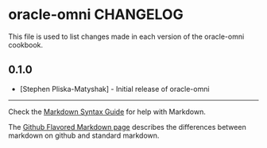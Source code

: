 oracle-omni CHANGELOG
=====================

This file is used to list changes made in each version of the oracle-omni cookbook.

0.1.0
-----
- [Stephen Pliska-Matyshak] - Initial release of oracle-omni

- - -
Check the [Markdown Syntax Guide](http://daringfireball.net/projects/markdown/syntax) for help with Markdown.

The [Github Flavored Markdown page](http://github.github.com/github-flavored-markdown/) describes the differences between markdown on github and standard markdown.

